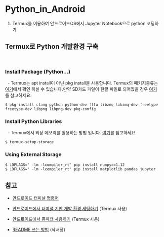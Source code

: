 # Python_in_Android
 1. Termux를 이용하여 안드로이드OS에서 Jupyter Notebook으로 python 코딩하기


## Termux로 Python 개발환경 구축
  
  
### Install Package (Python...)


   - Termux는 apt install이 아닌 pkg install을 사용합니다. Termux의 패키지종류는 [여기](https://github.com/termux/termux-packages)에서 확인 하실 수 있습니다.만약 SD카드 파일이 한글 파일로 되어있을 경우 [여기](http://toyuq.tistory.com/m/186)를 참고하세요.
  
  ```
 $ pkg install clang python python-dev fftw libzmq libzmq-dev freetype freetype-dev libpng libpng-dev pkg-config
  ```
  
### Install Python Libraries


   - Termux에서 외장 메모리를 활용하는 방법 입니다. [여기](https://termux.com/storage.html)를 참고하세요.
   
  ```
  $ termux-setup-storage
  ```

### Using External Storage

  ```
  $ LDFLAGS=" -lm -lcompiler_rt" pip install numpy==1.12
  $ LDFLAGS=" -lm -lcompiler_rt" pip install matplotlib pandas jupyter
  ```
  
  
## 참고

- [안드로이드 터미널 명령어](https://github.com/jackpal/Android-Terminal-Emulator/wiki/Android-Shell-Command-Reference) 
- [안드로이드에서 터미널 기반 개발 환경 세팅하기](http://arkainoh.blogspot.kr/2017/04/android.terminal.html) (Termux 사용)

- [안드로이드에서 쥬피터 사용하기](http://www.leouieda.com/blog/scipy-on-android.html) (Termux 사용)
- [README 쓰는 방법](https://stackedit.io/editor) (낙서장)
